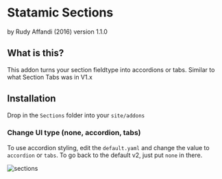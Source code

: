 # Statamic Sections
by Rudy Affandi (2016)
version 1.1.0

## What is this?
This addon turns your section fieldtype into accordions or tabs. Similar to what Section Tabs was in V1.x

## Installation
Drop in the `Sections` folder into your `site/addons`

### Change UI type (none, accordion, tabs)
To use accordion styling, edit the `default.yaml` and change the value to `accordion` or `tabs`. To go back to the default v2, just put `none` in there.

![sections](https://cloud.githubusercontent.com/assets/1151181/17447635/f9d8f2d6-5b25-11e6-8186-77396e94c47b.gif)


